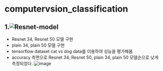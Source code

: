 # computervsion_classification

## 1.![Resnet-model](https://github.com/minigoom/computervsion_classification/blob/main/Resnet%20model.ipynb)
- Resnet 34, Resnet 50 모델 구현
- plain 34, plain 50 모델 구현
- tensorflow dataset cat vs dog data를 이용하여 성능을 평가해봄
- accuracy 측면으로 Resnet 34, Resnet 50, plain 34, plain 50 모델순으로 낮게 측정되었다.
![image](https://user-images.githubusercontent.com/97006756/159713492-2aa62954-45c0-4111-92cb-dae232dd6bb3.png)
